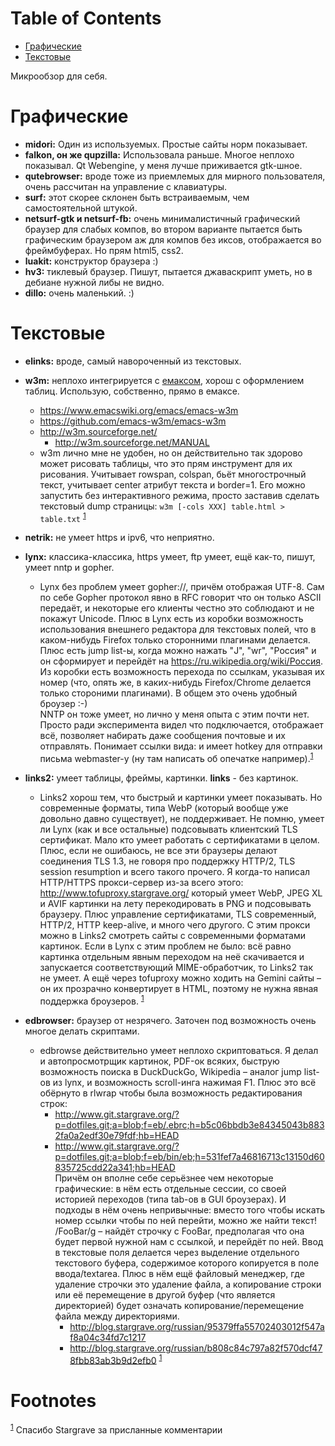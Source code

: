 
# Table of Contents

-   [Графические](#orgf44bdbd)
-   [Текстовые](#org98e8102)

<div class="preview" id="orgdd46cf2">
<p>
Микрообзор для себя.
</p>

</div>


<a id="orgf44bdbd"></a>

# Графические

-   **midori:** Один из используемых. Простые сайты норм показывает.
-   **falkon, он же qupzilla:** Использовала раньше. Многое неплохо показывал.  Qt Webengine, у меня лучше приживается gtk-шное.
-   **qutebrowser:** вроде тоже из приемлемых для мирного пользователя, очень рассчитан на управление с клавиатуры.
-   **surf:** этот скорее склонен быть встраиваемым, чем самостоятельной штукой.
-   **netsurf-gtk и netsurf-fb:** очень минималистичный графический браузер для слабых компов, во втором варианте пытается быть графическим браузером аж для компов без иксов, отображается во фреймбуферах. Но прям html5, css2.
-   **luakit:** конструктор браузера :)
-   **hv3:** тиклевый браузер. Пишут, пытается джаваскрипт уметь, но в дебиане нужной либы не видно.
-   **dillo:** очень маленький. :)


<a id="org98e8102"></a>

# Текстовые

-   **elinks:** вроде, самый навороченный из текстовых.
-   **w3m:** неплохо интегрируется с [емаксом](../computer/emacs/20200820235900-emacs.publ.md), хорош с оформлением таблиц. Использую, собственно, прямо в емаксе.
    -   <https://www.emacswiki.org/emacs/emacs-w3m>
    -   <https://github.com/emacs-w3m/emacs-w3m>
    -   <http://w3m.sourceforge.net/>
        -   <http://w3m.sourceforge.net/MANUAL>
    -   w3m лично мне не удобен, но он действительно так здорово может рисовать таблицы, что это прям инструмент для их рисования. Учитывает rowspan, colspan, бьёт многострочный текст, учитывает center атрибут текста и border=1. Его можно запустить без интерактивного режима, просто заставив сделать текстовый dump страницы: `w3m [-cols XXX] table.html > table.txt` <sup><a id="fnr.1" name="fnr.1" class="footref" href="#fn.1" role="doc-backlink">1</a></sup>

-   **netrik:** не умеет https и ipv6, что неприятно.
-   **lynx:** классика-классика, https умеет, ftp умеет, ещё как-то, пишут, умеет nntp и gopher.
    -   Lynx без проблем умеет gopher://, причём отображая UTF-8. Сам по себе Gopher протокол явно в RFC говорит что он только ASCII передаёт, и некоторые его клиенты честно это соблюдают и не покажут Unicode. Плюс в Lynx есть из коробки возможность использования внешнего редактора для текстовых полей, что в каком-нибудь Firefox только сторонними плагинами делается. Плюс есть jump list-ы, когда можно нажать "J", "wr", "Россия" и он сформирует и перейдёт на <https://ru.wikipedia.org/wiki/Россия>. Из коробки есть возможность перехода по ссылкам, указывая их номер (что, опять же, в каких-нибудь Firefox/Chrome делается только стороними плагинами). В общем это очень удобный броузер :-)  
        NNTP он тоже умеет, но лично у меня опыта с этим почти нет. Просто ради эксперимента видел что подключается, отображает всё, позволяет набирать даже сообщения почтовые и их отправлять. Понимает ссылки вида: <link rev="made" href="mailto:&#x2026;"> и имеет hotkey для отправки письма webmaster-у (ну там написать об опечатке например).<sup><a id="fnr.1.100" name="fnr.1.100" class="footref" href="#fn.1" role="doc-backlink">1</a></sup>
-   **links2:** умеет таблицы, фреймы, картинки. **links** - без картинок.
    -   Links2 хорош тем, что быстрый и картинки умеет показывать. Но современные форматы, типа WebP (который вообще уже довольно давно существует), не поддерживает. Не помню, умеет ли Lynx (как и все остальные) подсовывать клиентский TLS сертификат. Мало кто умеет работать с сертификатами в целом. Плюс, если не ошибаюсь, не все эти браузеры делают соединения TLS 1.3, не говоря про поддержку HTTP/2, TLS session resumption и всего такого прочего. Я когда-то написал HTTP/HTTPS прокси-сервер из-за всего этого: <http://www.tofuproxy.stargrave.org/> который умеет WebP, JPEG XL и AVIF картинки на лету перекодировать в PNG и подсовывать браузеру. Плюс управление сертификатами, TLS современный, HTTP/2, HTTP keep-alive, и много чего другого. С этим прокси можно в Links2 смотреть сайты с современными форматами картинок. Если в Lynx с этим проблем не было: всё равно картинка отдельным явным переходом на неё скачивается и запускается соответствующий MIME-обработчик, то Links2 так не умеет. А ещё через tofuproxy можно ходить на Gemini сайты &#x2013; он их прозрачно конвертирует в HTML, поэтому не нужна явная поддержка броузеров. <sup><a id="fnr.1.100" name="fnr.1.100" class="footref" href="#fn.1" role="doc-backlink">1</a></sup>
-   **edbrowser:** браузер от незрячего. Заточен под возможность очень многое делать скриптами.
    -   edbrowse действительно умеет неплохо скриптоваться. Я делал и автопросмотрщик картинок, PDF-ок всяких, быструю возможность поиска в DuckDuckGo, Wikipedia &#x2013; аналог jump list-ов из lynx, и возможность scroll-инга нажимая F1. Плюс это всё обёрнуто в rlwrap чтобы была возможность редактирования строк:
        -   <http://www.git.stargrave.org/?p=dotfiles.git;a=blob;f=eb/.ebrc;h=b5c06bbdb3e84345043b8832fa0a2edf30e79fdf;hb=HEAD>
        -   <http://www.git.stargrave.org/?p=dotfiles.git;a=blob;f=eb/bin/eb;h=531fef7a46816713c13150d60835725cdd22a341;hb=HEAD>  
            Причём он вполне себе серьёзнее чем некоторые графические: в нём есть отдельные сессии, со своей историей переходов (типа tab-ов в GUI броузерах). И подходы в нём очень непривычные: вместо того чтобы искать номер ссылки чтобы по ней перейти, можно же найти текст! /FooBar/g &#x2013; найдёт строчку с FooBar, предполагая что она будет первой нужной нам с ссылкой, и перейдёт по ней. Ввод в текстовые поля делается через выделение отдельного текстового буфера, содержимое которого копируется в поле ввода/textarea. Плюс в нём ещё файловый менеджер, где удаление строчки это удаление файла, а копирование строки или её перемещение в другой буфер (что является директорией) будет означать копирование/перемещение файла между директориями.
            -   <http://blog.stargrave.org/russian/95379ffa55702403012f547af8a04c34fd7c1217>
            -   <http://blog.stargrave.org/russian/b808c84c797a82f570dcf478fbb83ab3b9d2efb0> <sup><a id="fnr.1.100" name="fnr.1.100" class="footref" href="#fn.1" role="doc-backlink">1</a></sup>


# Footnotes

<sup><a id="fn.1" name="fn.1" href="#fnr.1">1</a></sup> Спасибо Stargrave за присланные комментарии
